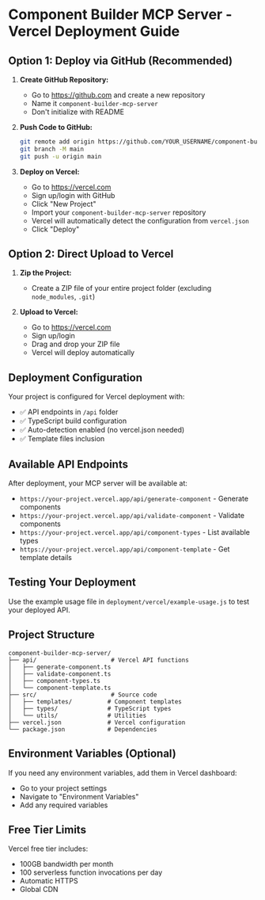 # Component Builder MCP Server - Vercel Deployment Guide

## Option 1: Deploy via GitHub (Recommended)

1. **Create GitHub Repository:**
   - Go to https://github.com and create a new repository
   - Name it `component-builder-mcp-server`
   - Don't initialize with README

2. **Push Code to GitHub:**
   ```bash
   git remote add origin https://github.com/YOUR_USERNAME/component-builder-mcp-server.git
   git branch -M main
   git push -u origin main
   ```

3. **Deploy on Vercel:**
   - Go to https://vercel.com
   - Sign up/login with GitHub
   - Click "New Project"
   - Import your `component-builder-mcp-server` repository
   - Vercel will automatically detect the configuration from `vercel.json`
   - Click "Deploy"

## Option 2: Direct Upload to Vercel

1. **Zip the Project:**
   - Create a ZIP file of your entire project folder (excluding `node_modules`, `.git`)
   
2. **Upload to Vercel:**
   - Go to https://vercel.com
   - Sign up/login
   - Drag and drop your ZIP file
   - Vercel will deploy automatically

## Deployment Configuration

Your project is configured for Vercel deployment with:
- ✅ API endpoints in `/api` folder
- ✅ TypeScript build configuration
- ✅ Auto-detection enabled (no vercel.json needed)
- ✅ Template files inclusion

## Available API Endpoints

After deployment, your MCP server will be available at:
- `https://your-project.vercel.app/api/generate-component` - Generate components
- `https://your-project.vercel.app/api/validate-component` - Validate components  
- `https://your-project.vercel.app/api/component-types` - List available types
- `https://your-project.vercel.app/api/component-template` - Get template details

## Testing Your Deployment

Use the example usage file in `deployment/vercel/example-usage.js` to test your deployed API.

## Project Structure
```
component-builder-mcp-server/
├── api/                     # Vercel API functions
│   ├── generate-component.ts
│   ├── validate-component.ts
│   ├── component-types.ts
│   └── component-template.ts
├── src/                     # Source code
│   ├── templates/          # Component templates
│   ├── types/              # TypeScript types
│   └── utils/              # Utilities
├── vercel.json             # Vercel configuration
└── package.json            # Dependencies
```

## Environment Variables (Optional)

If you need any environment variables, add them in Vercel dashboard:
- Go to your project settings
- Navigate to "Environment Variables"
- Add any required variables

## Free Tier Limits

Vercel free tier includes:
- 100GB bandwidth per month
- 100 serverless function invocations per day
- Automatic HTTPS
- Global CDN